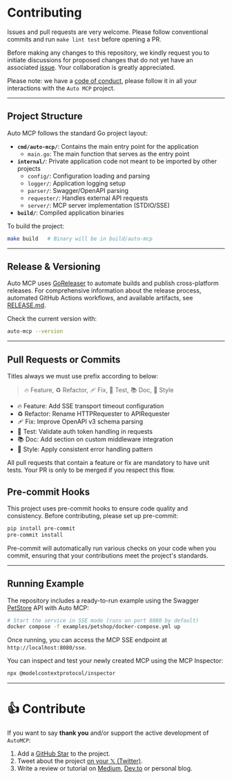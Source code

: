 # Contributing

Issues and pull requests are very welcome. Please follow conventional commits and run `make lint test` before opening a PR.

Before making any changes to this repository, we kindly request you to initiate discussions for proposed changes that do not yet have an associated [issue](https://github.com/brizzai/auto-mcp/issues). Your collaboration is greatly appreciated.

Please note: we have a [code of conduct](https://github.com/brizzai/auto-mcp/blob/master/.github/CODE_OF_CONDUCT.md), please follow it in all your interactions with the `Auto MCP` project.

---

## Project Structure

Auto MCP follows the standard Go project layout:

- **`cmd/auto-mcp/`**: Contains the main entry point for the application
  - `main.go`: The main function that serves as the entry point
- **`internal/`**: Private application code not meant to be imported by other projects
  - `config/`: Configuration loading and parsing
  - `logger/`: Application logging setup
  - `parser/`: Swagger/OpenAPI parsing
  - `requester/`: Handles external API requests
  - `server/`: MCP server implementation (STDIO/SSE)
- **`build/`**: Compiled application binaries

To build the project:

```bash
make build   # Binary will be in build/auto-mcp
```

---

## Release & Versioning

Auto MCP uses [GoReleaser](https://goreleaser.com/) to automate builds and publish cross-platform releases. For comprehensive information about the release process, automated GitHub Actions workflows, and available artifacts, see [RELEASE.md](RELEASE.md).

Check the current version with:

```bash
auto-mcp --version
```

---

## Pull Requests or Commits
Titles always we must use prefix according to below:

> 🔥 Feature, ♻️ Refactor, 🩹 Fix, 🚨 Test, 📚 Doc, 🎨 Style
- 🔥 Feature: Add SSE transport timeout configuration
- ♻️ Refactor: Rename HTTPRequester to APIRequester
- 🩹 Fix: Improve OpenAPI v3 schema parsing
- 🚨 Test: Validate auth token handling in requests
- 📚 Doc: Add section on custom middleware integration
- 🎨 Style: Apply consistent error handling pattern

All pull requests that contain a feature or fix are mandatory to have unit tests. Your PR is only to be merged if you respect this flow.

## Pre-commit Hooks

This project uses pre-commit hooks to ensure code quality and consistency. Before contributing, please set up pre-commit:

```bash
pip install pre-commit
pre-commit install
```

Pre-commit will automatically run various checks on your code when you commit, ensuring that your contributions meet the project's standards.

---

## Running Example

The repository includes a ready-to-run example using the Swagger [PetStore](http://petstore.swagger.io/v2) API with Auto MCP:

```bash
# Start the service in SSE mode (runs on port 8080 by default)
docker compose -f examples/petshop/docker-compose.yml up
```

Once running, you can access the MCP SSE endpoint at `http://localhost:8080/sse`.

You can inspect and test your newly created MCP using the MCP Inspector:

```bash
npx @modelcontextprotocol/inspector
```

---


# 👍 Contribute

If you want to say **thank you** and/or support the active development of `AutoMCP`:

1. Add a [GitHub Star](https://github.com/brizzai/auto-mcp/stargazers) to the project.
2. Tweet about the project [on your 𝕏 (Twitter)](https://twitter.com/intent/tweet?text=%F0%9F%9A%80%20Auto%20MCP%20instantly%20spins%20your%20OpenAPI%2FSwagger%20spec%20into%20a%20live%20Model%20Context%20Protocol%20server%E2%80%94zero%20boilerplate%2C%20flexible%20auth%2C%20multi-transport%2C%20LLM-ready!%20%23OpenAPI%20%23LLM%20%23MCP&url=https%3A%2F%2Fgithub.com%2Fbrizzai%2Fauto-mcp%20).
3. Write a review or tutorial on [Medium](https://medium.com/), [Dev.to](https://dev.to/) or personal blog.

